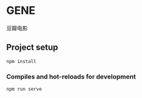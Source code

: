 # GENE

豆瓣电影

## Project setup
```
npm install
```

### Compiles and hot-reloads for development
```
npm run serve
```

